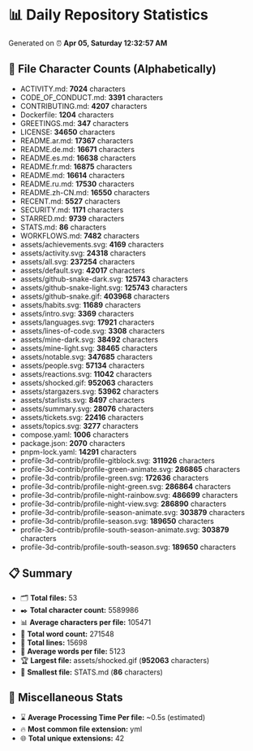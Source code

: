 # 📊 Daily Repository Statistics
Generated on ⏰ **Apr 05, Saturday 12:32:57 AM**

## 📂 File Character Counts (Alphabetically)
- ACTIVITY.md: **7024** characters
- CODE_OF_CONDUCT.md: **3391** characters
- CONTRIBUTING.md: **4207** characters
- Dockerfile: **1204** characters
- GREETINGS.md: **347** characters
- LICENSE: **34650** characters
- README.ar.md: **17367** characters
- README.de.md: **16671** characters
- README.es.md: **16638** characters
- README.fr.md: **16875** characters
- README.md: **16614** characters
- README.ru.md: **17530** characters
- README.zh-CN.md: **16550** characters
- RECENT.md: **5527** characters
- SECURITY.md: **1171** characters
- STARRED.md: **9739** characters
- STATS.md: **86** characters
- WORKFLOWS.md: **7482** characters
- assets/achievements.svg: **4169** characters
- assets/activity.svg: **24318** characters
- assets/all.svg: **237254** characters
- assets/default.svg: **42017** characters
- assets/github-snake-dark.svg: **125743** characters
- assets/github-snake-light.svg: **125743** characters
- assets/github-snake.gif: **403968** characters
- assets/habits.svg: **11689** characters
- assets/intro.svg: **3369** characters
- assets/languages.svg: **17921** characters
- assets/lines-of-code.svg: **3308** characters
- assets/mine-dark.svg: **38492** characters
- assets/mine-light.svg: **38465** characters
- assets/notable.svg: **347685** characters
- assets/people.svg: **57134** characters
- assets/reactions.svg: **11042** characters
- assets/shocked.gif: **952063** characters
- assets/stargazers.svg: **53962** characters
- assets/starlists.svg: **8497** characters
- assets/summary.svg: **28076** characters
- assets/tickets.svg: **22416** characters
- assets/topics.svg: **3277** characters
- compose.yaml: **1006** characters
- package.json: **2070** characters
- pnpm-lock.yaml: **14291** characters
- profile-3d-contrib/profile-gitblock.svg: **311926** characters
- profile-3d-contrib/profile-green-animate.svg: **286865** characters
- profile-3d-contrib/profile-green.svg: **172636** characters
- profile-3d-contrib/profile-night-green.svg: **286864** characters
- profile-3d-contrib/profile-night-rainbow.svg: **486699** characters
- profile-3d-contrib/profile-night-view.svg: **286890** characters
- profile-3d-contrib/profile-season-animate.svg: **303879** characters
- profile-3d-contrib/profile-season.svg: **189650** characters
- profile-3d-contrib/profile-south-season-animate.svg: **303879** characters
- profile-3d-contrib/profile-south-season.svg: **189650** characters

## 📋 Summary
- 🗂️ **Total files:** 53
- ✒️ **Total character count:** 5589986
- 📊 **Average characters per file:** 105471
- 📝 **Total word count:** 271548
- 🧾 **Total lines:** 15698
- 📐 **Average words per file:** 5123
- 🏆 **Largest file:** assets/shocked.gif (**952063** characters)
- 🥉 **Smallest file:** STATS.md (**86** characters)

## 🌟 Miscellaneous Stats
- ⌛ **Average Processing Time Per file:** ~0.5s (estimated)
- 🔥 **Most common file extension:** yml
- 🌐 **Total unique extensions:** 42
